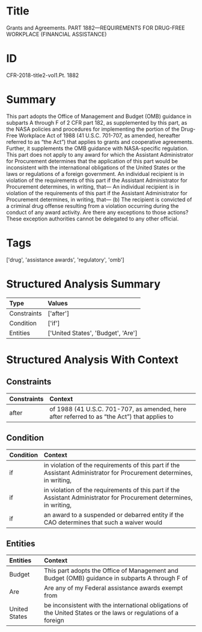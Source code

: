 # Title

 Grants and Agreements. PART 1882—REQUIREMENTS FOR DRUG-FREE WORKPLACE (FINANCIAL ASSISTANCE)


# ID

 CFR-2018-title2-vol1.Pt. 1882


# Summary

This part adopts the Office of Management and Budget (OMB) guidance in subparts A through F of 2 CFR part 182, as supplemented by this part, as the NASA policies and procedures for implementing the portion of the Drug-Free Workplace Act of 1988 (41 U.S.C. 701-707, as amended, hereafter referred to as &#8220;the Act&#8221;) that applies to grants and cooperative agreements.
Further, it supplements the OMB guidance with NASA-specific regulation.
This part does not apply to any award for which the Assistant Administrator for Procurement determines that the application of this part would be inconsistent with the international obligations of the United States or the laws or regulations of a foreign government.
An individual recipient is in violation of the requirements of this part if the Assistant Administrator for Procurement determines, in writing, that&#8212;
An individual recipient is in violation of the requirements of this part if the Assistant Administrator for Procurement determines, in writing, that&#8212;
(b) The recipient is convicted of a criminal drug offense resulting from a violation occurring during the conduct of any award activity.
Are there any exceptions to those actions?
These exception authorities cannot be delegated to any other official.


# Tags

['drug', 'assistance awards', 'regulatory', 'omb']


# Structured Analysis Summary

| Type        | Values                             |
|:------------|:-----------------------------------|
| Constraints | ['after']                          |
| Condition   | ['if']                             |
| Entities    | ['United States', 'Budget', 'Are'] |


# Structured Analysis With Context

 


## Constraints

| Constraints   | Context                                                                                                  |
|:--------------|:---------------------------------------------------------------------------------------------------------|
| after         | of 1988 (41 U.S.C. 701-707, as amended, here after referred to as &#8220;the Act&#8221;) that applies to |


## Condition

| Condition   | Context                                                                                                              |
|:------------|:---------------------------------------------------------------------------------------------------------------------|
| if          | in violation of the requirements of this part if the Assistant Administrator for Procurement determines, in writing, |
| if          | in violation of the requirements of this part if the Assistant Administrator for Procurement determines, in writing, |
| if          | an award to a suspended or debarred entity if the CAO determines that such a waiver would                            |


## Entities

| Entities      | Context                                                                                                         |
|:--------------|:----------------------------------------------------------------------------------------------------------------|
| Budget        | This part adopts the Office of Management and  Budget (OMB) guidance in subparts A through F of                 |
| Are           | Are any of my Federal assistance awards exempt from                                                             |
| United States | be inconsistent with the international obligations of the United States or the laws or regulations of a foreign |


